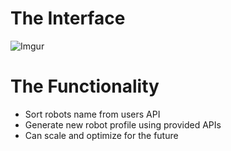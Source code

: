 # The Interface
![Imgur](https://i.imgur.com/aqgnYwA.png)

# The Functionality
- Sort robots name from users API
- Generate new robot profile using provided APIs
- Can scale and optimize for the future
